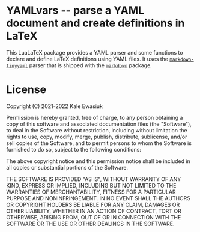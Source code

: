 # YAMLvars -- parse a YAML document and create definitions in LaTeX

This LuaLaTeX package provides a YAML parser and some functions to declare and define LaTeX definitions using YAML files. 
It uses the [`markdown-tinyyaml`](https://github.com/api7/lua-tinyyaml) parser that is shipped with the [`markdown`](https://ctan.org/pkg/markdown) package.



# License

Copyright (C) 2021-2022 Kale Ewasiuk

Permission is hereby granted, free of charge, to any person obtaining a copy
of this software and associated documentation files (the "Software"), to deal
in the Software without restriction, including without limitation the rights
to use, copy, modify, merge, publish, distribute, sublicense, and/or sell
copies of the Software, and to permit persons to whom the Software is
furnished to do so, subject to the following conditions:

The above copyright notice and this permission notice shall be included in
all copies or substantial portions of the Software.

THE SOFTWARE IS PROVIDED "AS IS", WITHOUT WARRANTY OF
ANY KIND, EXPRESS OR IMPLIED, INCLUDING BUT NOT LIMITED
TO THE WARRANTIES OF MERCHANTABILITY, FITNESS FOR A
PARTICULAR PURPOSE AND NONINFRINGEMENT.  IN NO EVENT
SHALL THE AUTHORS OR COPYRIGHT HOLDERS BE LIABLE FOR
ANY CLAIM, DAMAGES OR OTHER LIABILITY, WHETHER IN AN
ACTION OF CONTRACT, TORT OR OTHERWISE, ARISING FROM,
OUT OF OR IN CONNECTION WITH THE SOFTWARE OR THE USE
OR OTHER DEALINGS IN THE SOFTWARE.



